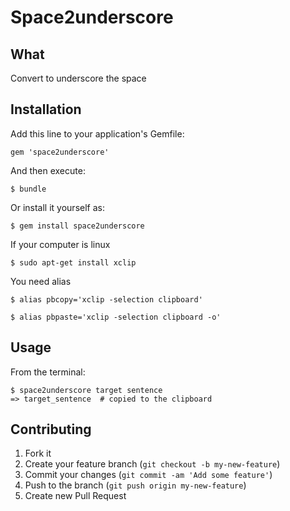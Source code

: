 # Space2underscore
## What
Convert to underscore the space

## Installation

Add this line to your application's Gemfile:

    gem 'space2underscore'

And then execute:

    $ bundle

Or install it yourself as:

    $ gem install space2underscore

If your computer is linux

    $ sudo apt-get install xclip

You need alias

    $ alias pbcopy='xclip -selection clipboard'

    $ alias pbpaste='xclip -selection clipboard -o'

## Usage

From the terminal:

    $ space2underscore target sentence
    => target_sentence  # copied to the clipboard

## Contributing

1. Fork it
2. Create your feature branch (`git checkout -b my-new-feature`)
3. Commit your changes (`git commit -am 'Add some feature'`)
4. Push to the branch (`git push origin my-new-feature`)
5. Create new Pull Request

